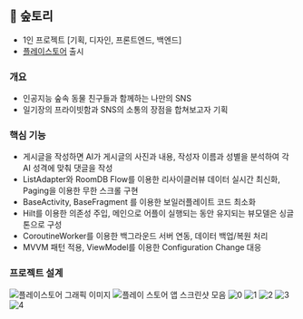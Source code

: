 ## 🌲 숲토리

* 1인 프로젝트 [기획, 디자인, 프론트엔드, 백엔드]
* [플레이스토어](https://play.google.com/store/apps/details?id=com.yjy.forestory) 출시 



### 개요
* 인공지능 숲속 동물 친구들과 함께하는 나만의 SNS
* 일기장의 프라이빗함과 SNS의 소통의 장점을 합쳐보고자 기획

### 핵심 기능
* 게시글을 작성하면 AI가 게시글의 사진과 내용, 작성자 이름과 성별을 분석하여 각 AI 성격에 맞춰 댓글을 작성
* ListAdapter와 RoomDB Flow를 이용한 리사이클러뷰 데이터 실시간 최신화, Paging을 이용한 무한 스크롤 구현
* BaseActivity, BaseFragment 를 이용한 보일러플레이트 코드 최소화
* Hilt를 이용한 의존성 주입, 메인으로 어플이 실행되는 동안 유지되는 뷰모델은 싱글톤으로 구성
* CoroutineWorker를 이용한 백그라운드 서버 연동, 데이터 백업/복원 처리
* MVVM 패턴 적용, ViewModel를 이용한 Configuration Change 대응

### 프로젝트 설계
![플레이스토어 그래픽 이미지](https://github.com/junyong008/Forestory/assets/69251013/39ea1be1-a04a-4f8a-a90c-5400978e95d7)
![플레이 스토어 앱 스크린샷 모음](https://github.com/junyong008/Forestory/assets/69251013/4b688f86-f856-45f0-90d9-b4122b306e07)
![0](https://github.com/junyong008/Forestory/assets/69251013/13911e59-3b67-48b0-a2c9-6e115cef9a64)
![1](https://github.com/junyong008/Forestory/assets/69251013/95356f0a-8fbe-49dc-9131-cbd707ea322a)
![2](https://github.com/junyong008/Forestory/assets/69251013/b19ad730-624e-4f8d-8ce4-972a6ef93fc6)
![3](https://github.com/junyong008/Forestory/assets/69251013/83e0acfd-a4f9-4bc9-b10a-a9e4a704c69d)
![4](https://github.com/junyong008/Forestory/assets/69251013/bb8aae24-669a-43d9-89ab-d96e5751f171)
